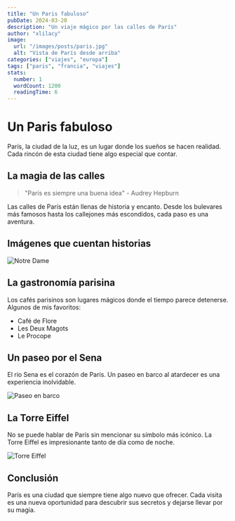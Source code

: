 ```yaml
---
title: "Un Paris fabuloso"
pubDate: 2024-03-20
description: "Un viaje mágico por las calles de París"
author: "xlilacy"
image:
  url: "/images/posts/paris.jpg"
  alt: "Vista de París desde arriba"
categories: ["viajes", "europa"]
tags: ["paris", "francia", "viajes"]
stats:
  number: 1
  wordCount: 1200
  readingTime: 6
---
```


# Un Paris fabuloso

París, la ciudad de la luz, es un lugar donde los sueños se hacen realidad. Cada rincón de esta ciudad tiene algo especial que contar.

## La magia de las calles

> "París es siempre una buena idea" - Audrey Hepburn

Las calles de París están llenas de historia y encanto. Desde los bulevares más famosos hasta los callejones más escondidos, cada paso es una aventura.

## Imágenes que cuentan historias

![Notre Dame](/images/posts/notre-dame.jpg "La majestuosa catedral de Notre Dame")

## La gastronomía parisina

Los cafés parisinos son lugares mágicos donde el tiempo parece detenerse. Algunos de mis favoritos:

- Café de Flore
- Les Deux Magots
- Le Procope

## Un paseo por el Sena

El río Sena es el corazón de París. Un paseo en barco al atardecer es una experiencia inolvidable.

![Paseo en barco](/images/posts/sena.jpg "Paseo en barco por el Sena")

## La Torre Eiffel

No se puede hablar de París sin mencionar su símbolo más icónico. La Torre Eiffel es impresionante tanto de día como de noche.

![Torre Eiffel](/images/posts/eiffel.jpg "La Torre Eiffel iluminada")

## Conclusión

París es una ciudad que siempre tiene algo nuevo que ofrecer. Cada visita es una nueva oportunidad para descubrir sus secretos y dejarse llevar por su magia. 